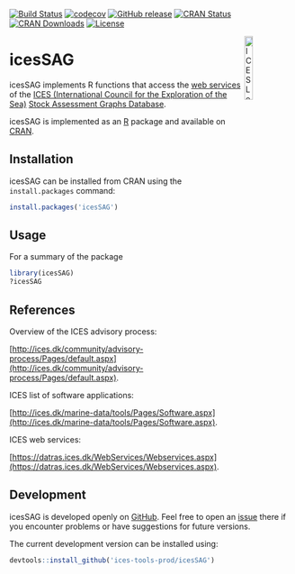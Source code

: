 [![Build Status](https://travis-ci.org/ices-tools-prod/icesSAG.svg?branch=master)](https://travis-ci.org/ices-tools-prod/icesSAG)
[![codecov](https://codecov.io/gh/ices-tools-prod/icesSAG/branch/master/graph/badge.svg)](https://codecov.io/gh/ices-tools-prod/icesSAG)
[![GitHub release](https://img.shields.io/github/release/ices-tools-prod/icesSAG.svg?maxAge=2592000)]()
[![CRAN Status](http://www.r-pkg.org/badges/version/icesSAG)](https://cran.r-project.org/package=icesSAG)
[![CRAN Downloads](http://cranlogs.r-pkg.org/badges/grand-total/icesSAG)](https://cran.r-project.org/package=icesSAG)
[![License](https://img.shields.io/badge/license-GPL%20(%3E%3D%202)-blue.svg)](https://www.gnu.org/licenses/gpl-3.0.en.html)

[<img align="right" alt="ICES Logo" width="17%" height="17%" src="http://www.ices.dk/_layouts/15/1033/images/icesimg/iceslogo.png">](http://www.ices.dk/Pages/default.aspx)


icesSAG
======
  
  icesSAG implements R functions that access the [web services](https://datras.ices.dk/WebServices/Webservices.aspx) of the [ICES (International Council for the Exploration of the Sea)](http://www.ices.dk/Pages/default.aspx) [Stock Assessment Graphs Database](http://ices.dk/marine-data/tools/Pages/stock-assessment-graphs.aspx).

icesSAG is implemented as an [R](https://www.r-project.org) package and available on [CRAN](https://cran.r-project.org/package=icesSAG).



Installation
------------
  
  icesSAG can be installed from CRAN using the `install.packages` command:
  
  ```R
install.packages('icesSAG')
```


Usage
-----
  
  For a summary of the package
```R
library(icesSAG)
?icesSAG
```





References
----------
  
  Overview of the ICES advisory process:
  
  [http://ices.dk/community/advisory-process/Pages/default.aspx](http://ices.dk/community/advisory-process/Pages/default.aspx).

ICES list of software applications:
  
  [http://ices.dk/marine-data/tools/Pages/Software.aspx](http://ices.dk/marine-data/tools/Pages/Software.aspx).

ICES web services:
  
  [https://datras.ices.dk/WebServices/Webservices.aspx](https://datras.ices.dk/WebServices/Webservices.aspx).


Development
-----------
  
  icesSAG is developed openly on [GitHub](https://github.com/ices-tools-prod/icesSAG). 
Feel free to open an [issue](https://github.com/ices-tools-prod/icesSAG/issues) there if you encounter problems or have suggestions for future versions.

The current development version can be installed using:
  
  ```R
devtools::install_github('ices-tools-prod/icesSAG')
```
